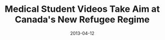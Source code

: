 ---
title: "Medical Student Videos Take Aim at Canada's New Refugee Regime"
link: "/files/press-releases/archived/Press Release - Refugee Health 2.pdf"
month: "April"
year: 2013
date: 2013-04-12
day: 12
lang: "en"
---